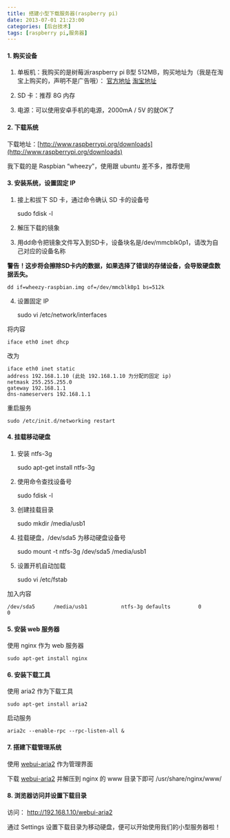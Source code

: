 ```yaml
---
title: 搭建小型下载服务器(raspberry pi)
date: 2013-07-01 21:23:00
categories: [后台技术]
tags: [raspberry pi,服务器]
---
```


#### 1. 购买设备

1) 单板机：我购买的是树莓派raspberry pi B型 512MB，购买地址为（我是在淘宝上购买的，声明不是广告哦）：
[官方地址](http://cn.element14.com/jsp/search/productdetail.jsp?sku=2191863)
[淘宝地址](http://item.taobao.com/item.htm?spm=a1z09.5.0.39.DeSxZD&id=22893320935)

2) SD 卡：推荐 8G 内存

3) 电源：可以使用安卓手机的电源，2000mA / 5V 的就OK了

#### 2. 下载系统

下载地址：[http://www.raspberrypi.org/downloads](http://www.raspberrypi.org/downloads)

我下载的是 Raspbian “wheezy”，使用跟 ubuntu 差不多，推荐使用

#### 3. 安装系统，设置固定 IP

1) 接上和拔下 SD 卡，通过命令确认 SD 卡的设备号

	sudo fdisk -l

2) 解压下载的镜象

3) 用dd命令把镜象文件写入到SD卡，设备块名是/dev/mmcblk0p1，请改为自己对应的设备名称

**警告！这步将会擦除SD卡内的数据，如果选择了错误的存储设备，会导致硬盘数据丢失。**

	dd if=wheezy-raspbian.img of=/dev/mmcblk0p1 bs=512k
	
4) 设置固定 IP

	sudo vi /etc/network/interfaces
	
将内容

	iface eth0 inet dhcp
	
改为

	iface eth0 inet static
	address 192.168.1.10 (此处 192.168.1.10 为分配的固定 ip)
	netmask 255.255.255.0
	gateway 192.168.1.1
	dns-nameservers 192.168.1.1
	
重启服务

	sudo /etc/init.d/networking restart

#### 4. 挂载移动硬盘

1) 安装 ntfs-3g

	sudo apt-get install ntfs-3g

2) 使用命令查找设备号 

	sudo fdisk -l
	
3) 创建挂载目录

	sudo mkdir /media/usb1
	
4) 挂载硬盘，/dev/sda5 为移动硬盘设备号

	sudo mount -t ntfs-3g /dev/sda5 /media/usb1
	
5) 设置开机自动加载

	sudo vi /etc/fstab
	
加入内容

	/dev/sda5      /media/usb1           ntfs-3g defaults         0       0

#### 5. 安装 web 服务器

使用 nginx 作为 web 服务器

	sudo apt-get install nginx

#### 6. 安装下载工具

使用 aria2 作为下载工具

	sudo apt-get install aria2
	
启动服务

	aria2c --enable-rpc --rpc-listen-all &

#### 7. 搭建下载管理系统

使用 [webui-aria2](https://github.com/ziahamza/webui-aria2) 作为管理界面

下载 [webui-aria2](https://github.com/ziahamza/webui-aria2/archive/master.zip) 
并解压到 nginx 的 www 目录下即可 /usr/share/nginx/www/

#### 8. 浏览器访问并设置下载目录

访问： http://192.168.1.10/webui-aria2 

通过 Settings 设置下载目录为移动硬盘，便可以开始使用我们的小型服务器啦！